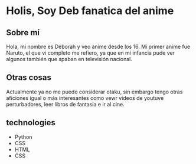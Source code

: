 # Holis, Soy Deb fanatica del anime
## Sobre mí
Hola, mi nombre es Deborah y veo anime desde los 16. Mi primer anime fue Naruto, el que vi completo me refiero, ya que en mi infancia pude ver algunos también que spaban en televisión nacional.
## Otras cosas
Actualmente ya no me puedo considerar otaku, sin embargo tengo otras aficiones igual o más interesantes como vewr videos de youtuve perturbadores, leer libros de fantasía e ir al cine.
## technologies
* Python
* CSS
* HTML
* CSS
